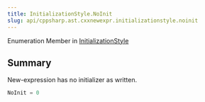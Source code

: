 ```yaml
---
title: InitializationStyle.NoInit
slug: api/cppsharp.ast.cxxnewexpr.initializationstyle.noinit
---
```

Enumeration Member in [InitializationStyle](/api/cppsharp/ast/cxxnewexpr/initializationstyle-1)

## Summary

New-expression has no initializer as written.

```csharp
NoInit = 0
```

